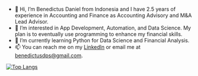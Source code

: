 - 👋 Hi, I’m Benedictus Daniel from Indonesia and I have 2.5 years of experience in Accounting and Finance as Accounting Advisory and M&A Lead Advisor.
- 👀 I’m interested in App Development, Automation, and Data Science. My plan is to eventually use programming to enhance my financial skills.
- 🌱 I’m currently learning Python for Data Science and Financial Analysis.
- 📫 You can reach me on my [LinkedIn](https://www.linkedin.com/in/benedictusdps/) or email me at benedictusdps@gmail.com.

[![Top Langs](https://github-readme-stats.vercel.app/api/top-langs/?username=benedictusdps&theme=tokyonight)](https://github.com/benedictusdps/github-readme-stats)

<!---
benedictusdps/benedictusdps is a ✨ special ✨ repository because its `README.md` (this file) appears on your GitHub profile.
You can click the Preview link to take a look at your changes.
--->
